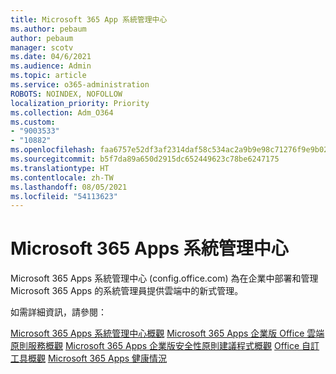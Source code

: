 ```yaml
---
title: Microsoft 365 App 系統管理中心
ms.author: pebaum
author: pebaum
manager: scotv
ms.date: 04/6/2021
ms.audience: Admin
ms.topic: article
ms.service: o365-administration
ROBOTS: NOINDEX, NOFOLLOW
localization_priority: Priority
ms.collection: Adm_O364
ms.custom:
- "9003533"
- "10882"
ms.openlocfilehash: faa6757e52df3af2314daf58c534ac2a9b9e98c71276f9e9b02c02f8d9cc88d0
ms.sourcegitcommit: b5f7da89a650d2915dc652449623c78be6247175
ms.translationtype: HT
ms.contentlocale: zh-TW
ms.lasthandoff: 08/05/2021
ms.locfileid: "54113623"
---
```

# <a name="microsoft-365-apps-admin-center"></a>Microsoft 365 Apps 系統管理中心

Microsoft 365 Apps 系統管理中心 (config.office.com) 為在企業中部署和管理 Microsoft 365 Apps 的系統管理員提供雲端中的新式管理。 

如需詳細資訊，請參閱：

[Microsoft 365 Apps 系統管理中心概觀](https://docs.microsoft.com/deployoffice/admincenter/overview)
[Microsoft 365 Apps 企業版 Office 雲端原則服務概觀](https://docs.microsoft.com/deployoffice/overview-office-cloud-policy-service)
[Microsoft 365 Apps 企業版安全性原則建議程式概觀](https://docs.microsoft.com/deployoffice/overview-of-security-policy-advisor)
[Office 自訂工具概觀](https://docs.microsoft.com/deployoffice/overview-of-the-office-customization-tool-for-click-to-run)
[Microsoft 365 Apps 健康情況](https://docs.microsoft.com/deployoffice/admincenter/microsoft-365-apps-health)
